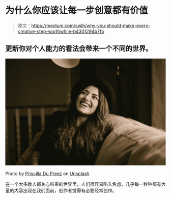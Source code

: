# 为什么你应该让每一步创意都有价值

> 原文：<https://medium.com/swlh/why-you-should-make-every-creative-step-worthwhile-b4301294b7fb>

## 更新你对个人能力的看法会带来一个不同的世界。

![](img/d899152aa7758922558cfe16c2c5f375.png)

Photo by [Priscilla Du Preez](https://unsplash.com/photos/iprSslEBheg?utm_source=unsplash&utm_medium=referral&utm_content=creditCopyText) on [Unsplash](https://unsplash.com/collections/3822029/theme-ideas?utm_source=unsplash&utm_medium=referral&utm_content=creditCopyText)

在一个大多数人都关心结果的世界里，人们很容易陷入焦虑。几乎每一秒钟都有大量的内容出现在我们面前，创作者觉得有必要经常创作。